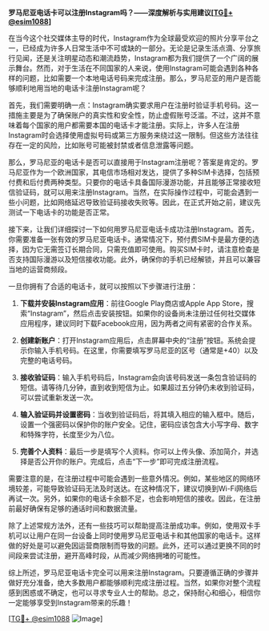 **罗马尼亚电话卡可以注册Instagram吗？——深度解析与实用建议[[TG💪+ @esim1088](https://t.me/s/esim1088)]**

在当今这个社交媒体主导的时代，Instagram作为全球最受欢迎的照片分享平台之一，已经成为许多人日常生活中不可或缺的一部分。无论是记录生活点滴、分享旅行见闻，还是关注明星动态和潮流趋势，Instagram都为我们提供了一个广阔的展示舞台。然而，对于生活在不同国家的人来说，使用Instagram可能会遇到各种各样的问题，比如需要一个本地电话号码来完成注册。那么，罗马尼亚的用户是否能够顺利地用当地的电话卡注册Instagram呢？

首先，我们需要明确一点：Instagram确实要求用户在注册时验证手机号码。这一措施主要是为了确保账户的真实性和安全性，防止虚假账号泛滥。不过，这并不意味着每个国家的用户都需要本国的电话卡才能注册。实际上，许多人在注册Instagram时会选择使用虚拟号码或第三方服务来绕过这一限制。但这些方法往往存在一定的风险，比如账号可能被封禁或者信息泄露等问题。

那么，罗马尼亚的电话卡是否可以直接用于Instagram注册呢？答案是肯定的。罗马尼亚作为一个欧洲国家，其电信市场相对发达，提供了多种SIM卡选择，包括预付费和后付费两种类型。只要你的电话卡具备国际漫游功能，并且能够正常接收短信验证码，就可以用来注册Instagram。当然，在实际操作过程中，可能会遇到一些小问题，比如网络延迟导致验证码接收失败等。因此，在正式开始之前，建议先测试一下电话卡的功能是否正常。

接下来，让我们详细探讨一下如何用罗马尼亚电话卡成功注册Instagram。首先，你需要准备一张有效的罗马尼亚电话卡。通常情况下，预付费SIM卡是最方便的选择，因为它无需签订长期合同，只需充值即可使用。购买SIM卡时，请注意检查是否支持国际漫游以及短信接收功能。此外，确保你的手机已经解锁，并且可以兼容当地的运营商频段。

一旦你拥有了合适的电话卡，就可以按照以下步骤进行注册：

1. **下载并安装Instagram应用**：前往Google Play商店或Apple App Store，搜索“Instagram”，然后点击安装按钮。如果你的设备尚未注册过任何社交媒体应用程序，建议同时下载Facebook应用，因为两者之间有紧密的合作关系。

2. **创建新账户**：打开Instagram应用后，点击屏幕中央的“注册”按钮。系统会提示你输入手机号码。在这里，你需要填写罗马尼亚的区号（通常是+40）以及完整的电话号码。

3. **接收验证码**：输入手机号码后，Instagram会向该号码发送一条包含验证码的短信。请等待几分钟，直到收到短信为止。如果超过五分钟仍未收到验证码，可以尝试重新发送一次。

4. **输入验证码并设置密码**：当收到验证码后，将其填入相应的输入框中。随后，设置一个强密码以保护你的账户安全。记住，密码应该包含大小写字母、数字和特殊字符，长度至少为八位。

5. **完善个人资料**：最后一步是填写个人资料。你可以上传头像、添加简介，并选择是否公开你的账户。完成后，点击“下一步”即可完成注册流程。

需要注意的是，在注册过程中可能会遇到一些意外情况。例如，某些地区的网络环境较差，可能导致验证码无法及时送达。在这种情况下，建议切换到Wi-Fi网络后再试一次。另外，如果你的电话卡余额不足，也会影响短信的接收。因此，在注册前最好确保有足够的通话时间和数据流量。

除了上述常规方法外，还有一些技巧可以帮助提高注册成功率。例如，使用双卡手机可以让用户在同一台设备上同时使用罗马尼亚电话卡和其他国家的电话卡。这样做的好处是可以避免因运营商限制而导致的问题。此外，还可以通过更换不同的时间段来尝试注册，避开高峰时段，从而减少网络拥堵的可能性。

综上所述，罗马尼亚电话卡完全可以用来注册Instagram。只要遵循正确的步骤并做好充分准备，绝大多数用户都能够顺利完成注册过程。当然，如果你对整个流程感到困惑或不确定，也可以寻求专业人士的帮助。总之，保持耐心和细心，相信你一定能够享受到Instagram带来的乐趣！

[[TG💪+ @esim1088](https://t.me/s/esim1088) ![Image](https://i.postimg.cc/4NQfJmqS/Snipaste-2025-05-13-00-14-12.png)]